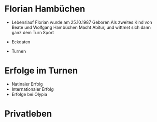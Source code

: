 # Florian Hambüchen 
- Lebenslauf
Florian wurde am 25.10.1987 Geboren 
Als zweites Kind von Beate und Wolfgang Hambüchen
Macht Abitur, und wittmet sich dann ganz dem Turn Sport 


- Eckdaten 
- Turnen 

# Erfolge im Turnen
- Natinaler Erfolg 
- Internationaler Erfolg 
- Erfolge bei Olypia 


# Privatleben 
